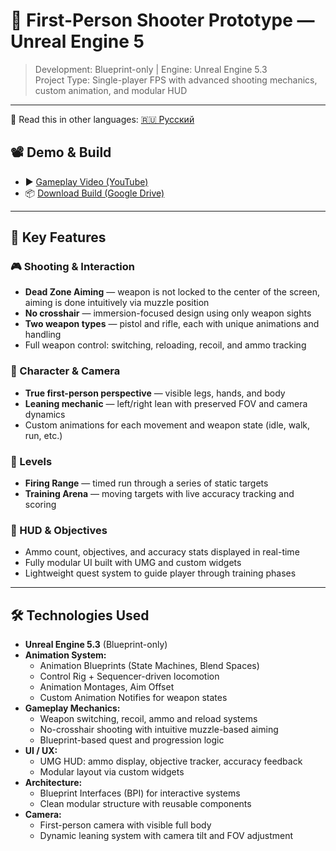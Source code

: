 # 🎯 First-Person Shooter Prototype — Unreal Engine 5

> Development: Blueprint-only | Engine: Unreal Engine 5.3  
> Project Type: Single-player FPS with advanced shooting mechanics, custom animation, and modular HUD

---

📖 Read this in other languages: [🇷🇺 Русский](README_ru.md)
## 📽️ Demo & Build

- ▶️ [Gameplay Video (YouTube)]()
- 📦 [Download Build (Google Drive)]()

---

## 🚀 Key Features

### 🎮 Shooting & Interaction
- **Dead Zone Aiming** — weapon is not locked to the center of the screen, aiming is done intuitively via muzzle position
- **No crosshair** — immersion-focused design using only weapon sights
- **Two weapon types** — pistol and rifle, each with unique animations and handling
- Full weapon control: switching, reloading, recoil, and ammo tracking

### 🧍 Character & Camera
- **True first-person perspective** — visible legs, hands, and body
- **Leaning mechanic** — left/right lean with preserved FOV and camera dynamics
- Custom animations for each movement and weapon state (idle, walk, run, etc.)

### 🎯 Levels
- **Firing Range** — timed run through a series of static targets
- **Training Arena** — moving targets with live accuracy tracking and scoring

### 🧩 HUD & Objectives
- Ammo count, objectives, and accuracy stats displayed in real-time
- Fully modular UI built with UMG and custom widgets
- Lightweight quest system to guide player through training phases

---

## 🛠️ Technologies Used

- **Unreal Engine 5.3** (Blueprint-only)
- **Animation System:**
  - Animation Blueprints (State Machines, Blend Spaces)
  - Control Rig + Sequencer-driven locomotion
  - Animation Montages, Aim Offset
  - Custom Animation Notifies for weapon states
- **Gameplay Mechanics:**
  - Weapon switching, recoil, ammo and reload systems
  - No-crosshair shooting with intuitive muzzle-based aiming
  - Blueprint-based quest and progression logic
- **UI / UX:**
  - UMG HUD: ammo display, objective tracker, accuracy feedback
  - Modular layout via custom widgets
- **Architecture:**
  - Blueprint Interfaces (BPI) for interactive systems
  - Clean modular structure with reusable components
- **Camera:**
  - First-person camera with visible full body
  - Dynamic leaning system with camera tilt and FOV adjustment
